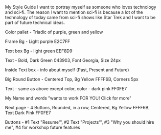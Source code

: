 My Style Guide
I want to portray myself as someone who loves technology and sci-fi. The reason I want to mention sci-fi is because a lot of the technology of today came from sci-fi shows like Star Trek and I want to be part of future technical ideas.

Color pallet - Triadic of purple, green and yellow

Frame Bg - Light purple E2C7FF

Text box Bg - light green EEF8D9

Text - Bold, Dark Green 043903, Font Georgia, Size 24px

Inside Text box - info about myself (Past, Present and Future)

Big Round Button - Centered Top, Bg Yellow FFFF6B, Corners 5px

Text - same as above except color, color - dark pink FF0FE7

My Name and words "wants to work FOR YOU! Click for more"

Next page - 4 Buttons, Rounded, in a row, Centered, Bg Yellow FFFF6B, Text Dark Pink FF0FE7

Buttons - #1 Text "Resume'", #2 Text "Projects'", #3 "Why you should hire me", #4 for workshop future features  
